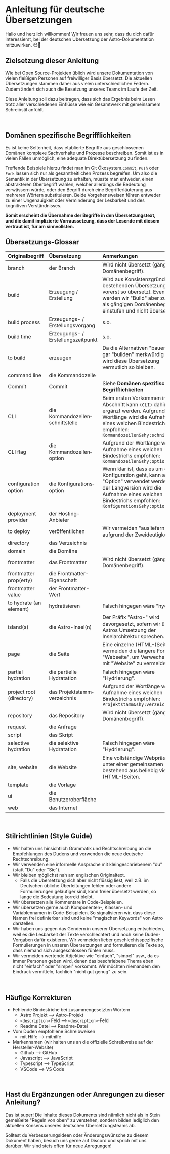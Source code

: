 # Anleitung für deutsche Übersetzungen

Hallo und herzlich willkommen! Wir freuen uns sehr, dass du dich dafür interessierst, bei der deutschen Übersetzung der Astro-Dokumentation mitzuwirken. 😊🚀


## Zielsetzung dieser Anleitung

Wie bei Open Source-Projekten üblich wird unsere Dokumentation von vielen fleißigen Personen auf freiwilliger Basis übersetzt. Die aktuellen Übersetzungen stammen daher aus vielen unterschiedlichen Federn. Zudem ändert sich auch die Besetzung unseres Teams im Laufe der Zeit.

Diese Anleitung soll dazu beitragen, dass sich das Ergebnis beim Lesen trotz aller verschiedenen Einflüsse wie ein Gesamtwerk mit gemeinsamem Schreibstil anfühlt.

&nbsp;

## Domänen spezifische Begrifflichkeiten

Es ist keine Seltenheit, dass etablierte Begriffe aus geschlossenen Domänen komplexe
Sachverhalte und Prozesse beschreiben. Somit ist es in vielen Fällen unmöglich, eine
adequate Direktübersetzung zu finden.

Treffende Beispiele hierzu findet man im Git Ökosystem.`Commit`, `Push` oder `Fork` lassen
sich nur als gesamtheitlichen Prozess begreifen. Um also die Semantik in der Übersetzung
zu erhalten, müsste man entweder, einen abstrakteren Oberbegriff wählen, welcher allerdings
die Bedeutung verwässern würde, oder den Begriff durch eine Begrifferläuterung aus mehreren
Wörtern substituieren. Beide Vorgehensweisen führen entweder zu einer Ungenauigkeit oder 
Verminderung der Lesbarkeit und des kognitiven Verständnisses.

**Somit erscheint die Übernahme der Begriffe in den Übersetzungstext, und die damit
implizierte Vorraussetzung, dass der Lesende mit diesem vertraut ist, für am sinnvollsten.**

## Übersetzungs-Glossar

| Originalbegriff             | Übersetzung                          | Anmerkungen
|:----------------------------|:-------------------------------------|:------------
| branch                      | der Branch                           | Wird nicht übersetzt (gängiger Domänenbegriff).
| build                       | Erzeugung / Erstellung               | Wird aus Konsistenzgründen zu bestehenden Übersetzungen vorerst so übersetzt. Eventuell werden wir "Build" aber zukünftig als gängigen Domänenbegriff einstufen und nicht übersetzen.
| build process               | Erzeugungs- / Erstellungsvorgang     | s.o.
| build time                  | Erzeugungs- / Erstellungszeitpunkt   | s.o.
| to build                    | erzeugen                             | Da die Alternativen "bauen" oder gar "builden" merkwürdig klingen, wird diese Übersetzung vermutlich so bleiben.
| command line                | die Kommandozeile                    |
| Commit                      | Commit                               | Siehe **Domänen spezifische Begrifflichkeiten**
| CLI                         | die Kommandozeilen&shy;schnittstelle | Beim ersten Vorkommen in einem Abschnitt kann `(CLI)` dahinter ergänzt werden. Aufgrund der Wortlänge wird die Aufnahme eines weichen Bindestrichs empfohlen: `Kommandozeilen&shy;schnittstelle`
| CLI flag                    | die Kommandozeilen&shy;option        | Aufgrund der Wortlänge wird die Aufnahme eines weichen Bindestrichs empfohlen: `Kommandozeilen&shy;option`
| configuration option        | die Konfigurations&shy;option        | Wenn klar ist, dass es um die Konfiguration geht, kann auch nur "Option" verwendet werden. Bei der Langversion wird die Aufnahme eines weichen Bindestrichs empfohlen: `Konfigurations&shy;option`
| deployment provider         | der Hosting-Anbieter                 |
| to deploy                   | veröffentlichen                      | Wir vermeiden "ausliefern" aufgrund der Zweideutigkeit.
| directory                   | das Verzeichnis                      |
| domain                      | die Domäne                           |
| frontmatter                 | das Frontmatter                      | Wird nicht übersetzt (gängiger Domänenbegriff).
| frontmatter prop(erty)      | die Frontmatter-Eigenschaft          |
| frontmatter value           | der Frontmatter-Wert                 |
| to hydrate (an element)     | hydratisieren                        | Falsch hingegen wäre "hydrieren".
| island(s)                   | die Astro-Insel(n)                   | Der Präfix "Astro-" wird davorgesetzt, sofern wir über Astros Umsetzung der Inselarchitektur sprechen.
| page                        | die Seite                            | Eine einzelne (HTML-)Seite. Wir vermeiden die längere Form "Webseite", um Verwechslungen mit "Website" zu vermeiden.
| partial hydration           | die partielle Hydratation            | Falsch hingegen wäre "Hydrierung".
| project root (directory)    | das Projektstamm&shy;verzeichnis     | Aufgrund der Wortlänge wird die Aufnahme eines weichen Bindestrichs empfohlen: `Projektstamm&shy;verzeichnis`
| repository                  | das Repository                       | Wird nicht übersetzt (gängiger Domänenbegriff).
| request                     | die Anfrage                          |
| script                      | das Skript                           |
| selective hydration         | die selektive Hydratation            | Falsch hingegen wäre "Hydrierung".
| site, website               | die Website                          | Eine vollständige Webpräsenz unter einer gemeinsamen Domain, bestehend aus beliebig vielen (HTML-)Seiten.
| template                    | die Vorlage                          |
| ui                          | die Benutzeroberfläche               |
| web                         | das Internet                         |

&nbsp;


## Stilrichtlinien (Style Guide)

- Wir halten uns hinsichtlich Grammatik und Rechtschreibung an die Empfehlungen des Dudens und verwenden die neue deutsche Rechtschreibung.
- Wir verwenden eine informelle Ansprache mit kleingeschriebenem "du" (statt "Du" oder "Sie").
- Wir bleiben möglichst nah am englischen Originaltext.
	- Falls die Übersetzung sich aber nicht flüssig liest, weil z.B. im Deutschen übliche Überleitungen fehlen oder andere Formulierungen geläufiger sind, kann freier übersetzt werden, so lange die Bedeutung korrekt bleibt.
- Wir übersetzen alle Kommentare in Code-Beispielen.
- Wir übersetzen gerne auch Komponenten-, Klassen- und Variablennamen in Code-Beispielen. So signalisieren wir, dass diese Namen frei definierbar sind und keine "magischen Keywords" von Astro darstellen.
- Wir haben uns gegen das Gendern in unserer Übersetzung entschieden, weil es die Lesbarkeit der Texte verschlechtert und noch keine Duden-Vorgaben dafür existieren. Wir vermeiden lieber geschlechtsspezifische Formulierungen in unseren Übersetzungen und formulieren die Texte so, dass niemand sich ausgeschlossen fühlen muss.
- Wir vermeiden wertende Adjektive wie "einfach", "simpel" usw., da es immer Personen geben wird, denen das beschriebene Thema eben nicht "einfach" oder "simpel" vorkommt. Wir möchten niemandem den Eindruck vermitteln, fachlich "nicht gut genug" zu sein.

&nbsp;


## Häufige Korrekturen

- Fehlende Bindestriche bei zusammengesetzten Wörtern
	- Astro Projekt --> Astro-Projekt
	- `<description>` Feld --> `<description>`-Feld
	- Readme Datei --> Readme-Datei
- Vom Duden empfohlene Schreibweisen
	- mit Hilfe --> mithilfe
- Markennamen (wir halten uns an die offizielle Schreibweise auf der Hersteller-Website)
	- Github --> GitHub
	- Javascript --> JavaScript
	- Typescript --> TypeScript
	- VSCode --> VS Code

&nbsp;


## Hast du Ergänzungen oder Anregungen zu dieser Anleitung?

Das ist super! Die Inhalte dieses Dokuments sind nämlich nicht als in Stein gemeißelte "Regeln von oben" zu verstehen, sondern bilden lediglich den aktuellen Konsens unseres deutschen Übersetzungsteams ab. 

Solltest du Verbesserungsideen oder Änderungswünsche zu diesem Dokument haben, besuch uns gerne auf Discord und sprich mit uns darüber. Wir sind stets offen für neue Anregungen!

&nbsp;

